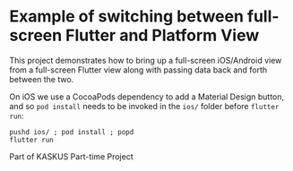 # Example of switching between full-screen Flutter and Platform View

This project demonstrates how to bring up a full-screen iOS/Android view from a
full-screen Flutter view along with passing data back and forth between the two.

On iOS we use a CocoaPods dependency to add a Material Design button, and so
`pod install` needs to be invoked in the `ios/` folder before `flutter run`:

```
pushd ios/ ; pod install ; popd
flutter run
```

Part of KASKUS Part-time Project
